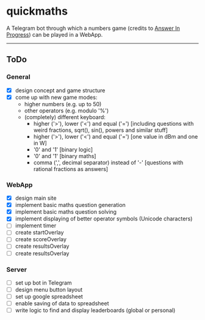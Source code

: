 # quickmaths

A Telegram bot through which a numbers game (credits to [Answer In Progress](https://www.youtube.com/@answerinprogress "AIP on YouTube")) can be played in a WebApp.

---

## ToDo

### General

* [x] design concept and game structure
* [x] come up with new game modes:
  * higher numbers (e.g. up to 50)
  * other operators (e.g. modulo '%')
  * (completely) different keyboard:
    * higher ('>'), lower ('<') and equal ('=') [including questions with weird fractions, sqrt(), sin(), powers and similar stuff]
    * higher ('>'), lower ('<') and equal ('=') [one value in dBm and one in W]
    * '0' and '1' [binary logic]
    * '0' and '1' [binary maths]
    * comma (',', decimal separator) instead of '-' [questions with rational fractions as answers]

### WebApp

* [x] design main site
* [x] implement basic maths question generation
* [x] implement basic maths question solving
* [x] implement displaying of better operator symbols (Unicode characters)
* [ ] implement timer
* [ ] create startOverlay
* [ ] create scoreOverlay
* [ ] create resultsOverlay
* [ ] create resultsOverlay

### Server

* [ ] set up bot in Telegram
* [ ] design menu button layout
* [ ] set up google spreadsheet
* [ ] enable saving of data to spreadsheet
* [ ] write logic to find and display leaderboards (global or personal)
